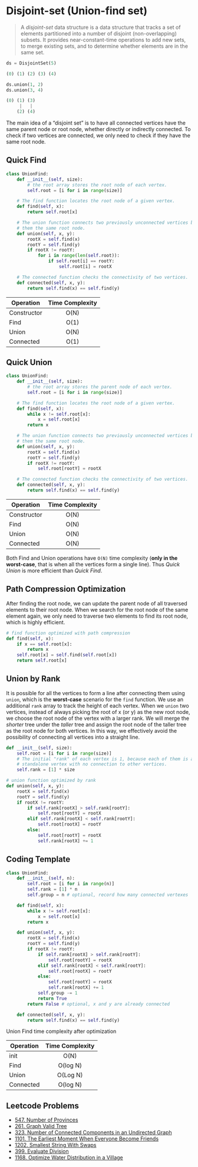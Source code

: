 # Disjoint-set (Union-find set)

> A _disjoint-set_ data structure is a data structure that tracks a set of elements partitioned into a number of disjoint (non-overlapping) subsets. It provides near-constant-time operations to add new sets, to merge existing sets, and to determine whether elements are in the same set.

```py
ds = DisjointSet(5)

(0) (1) (2) (3) (4)

ds.union(1, 2)
ds.union(3, 4)

(0) (1) (3)
     |   |
    (2) (4)
```

The main idea of a “disjoint set” is to have all connected vertices have the same parent node or root node, whether directly or indirectly connected. To check if two vertices are connected, we only need to check if they have the same root node.

## Quick Find

```py
class UnionFind:
    def __init__(self, size):
        # the root array stores the root node of each vertex.
        self.root = [i for i in range(size)]

    # The find function locates the root node of a given vertex.
    def find(self, x):
        return self.root[x]

    # The union function connects two previously unconnected vertices by giving
    # them the same root node.
    def union(self, x, y):
        rootX = self.find(x)
        rootY = self.find(y)
        if rootX != rootY:
            for i in range(len(self.root)):
                if self.root[i] == rootY:
                    self.root[i] = rootX

    # The connected function checks the connectivity of two vertices.
    def connected(self, x, y):
        return self.find(x) == self.find(y)
```

| Operation   | Time Complexity |
| ----------- | :-------------: |
| Constructor | O(N)            |
| Find        | O(1)            |
| Union       | O(N)            |
| Connected   | O(1)            |

## Quick Union

```py
class UnionFind:
    def __init__(self, size):
        # the root array stores the parent node of each vertex.
        self.root = [i for i in range(size)]

    # The find function locates the root node of a given vertex.
    def find(self, x):
        while x != self.root[x]:
            x = self.root[x]
        return x

    # The union function connects two previously unconnected vertices by giving
    # them the same root node.
    def union(self, x, y):
        rootX = self.find(x)
        rootY = self.find(y)
        if rootX != rootY:
            self.root[rootY] = rootX

    # The connected function checks the connectivity of two vertices.
    def connected(self, x, y):
        return self.find(x) == self.find(y)
```

| Operation   | Time Complexity |
| ----------- | :-------------: |
| Constructor | O(N)            |
| Find        | O(N)            |
| Union       | O(N)            |
| Connected   | O(N)            |

Both Find and Union operations have `O(N)` time complexity (**only in the worst-case**, that is when all the vertices form a single line). Thus _Quick Union_ is more efficient than _Quick Find_.

## Path Compression Optimization

After finding the root node, we can update the parent node of all traversed elements to their root node. When we search for the root node of the same element again, we only need to traverse two elements to find its root node, which is highly efficient.

```py
# find function optimized with path compression
def find(self, x):
    if x == self.root[x]:
        return x
    self.root[x] = self.find(self.root[x])
    return self.root[x]
```

## Union by Rank

It is possible for all the vertices to form a line after connecting them using `union`, which is the **worst-case** scenario for the `find` function. We use an additional `rank` array to track the height of each vertex. When we `union` two vertices, instead of always picking the root of x (or y) as the new root node, we choose the root node of the vertex with a larger rank. We will merge the _shorter_ tree under the _taller_ tree and assign the root node of the taller tree as the root node for both vertices. In this way, we effectively avoid the possibility of connecting all vertices into a straight line.

```py
def __init__(self, size):
    self.root = [i for i in range(size)]
    # The initial "rank" of each vertex is 1, because each of them is a
    # standalone vertex with no connection to other vertices.
    self.rank = [1] * size

# union function optimized by rank
def union(self, x, y):
    rootX = self.find(x)
    rootY = self.find(y)
    if rootX != rootY:
        if self.rank[rootX] > self.rank[rootY]:
            self.root[rootY] = rootX
        elif self.rank[rootX] < self.rank[rootY]:
            self.root[rootX] = rootY
        else:
            self.root[rootY] = rootX
            self.rank[rootX] += 1
```

## Coding Template

```py
class UnionFind:
    def __init__(self, n):
        self.root = [i for i in range(n)]
        self.rank = [1] * n
        self.group = n # optional, record how many connected vertexes

    def find(self, x):
        while x != self.root[x]:
            x = self.root[x]
        return x

    def union(self, x, y):
        rootX = self.find(x)
        rootY = self.find(y)
        if rootX != rootY:
            if self.rank[rootX] > self.rank[rootY]:
                self.root[rootY] = rootX
            elif self.rank[rootX] < self.rank[rootY]:
                self.root[rootX] = rootY
            else:
                self.root[rootY] = rootX
                self.rank[rootX] += 1
            self.group -= 1
            return True
        return False # optional, x and y are already connected

    def connected(self, x, y):
        return self.find(x) == self.find(y)
```

Union Find time complexity after optimization

| Operation  | Time Complexity |
| ---------- | :-------------: |
| init       | O(N)            |
| Find       | O(log N)        |
| Union      | O(Log N)        |
| Connected  | O(log N)        |

## Leetcode Problems

- [547. Number of Provinces](https://leetcode.com/problems/number-of-provinces/)
- [261. Graph Valid Tree](https://leetcode.com/problems/graph-valid-tree/)
- [323. Number of Connected Components in an Undirected Graph](https://leetcode.com/problems/number-of-connected-components-in-an-undirected-graph/)
- [1101. The Earliest Moment When Everyone Become Friends](https://leetcode.com/problems/the-earliest-moment-when-everyone-become-friends/)
- [1202. Smallest String With Swaps](https://leetcode.com/problems/smallest-string-with-swaps/)
- [399. Evaluate Division](https://leetcode.com/problems/evaluate-division/)
- [1168. Optimize Water Distribution in a Village](https://leetcode.com/problems/optimize-water-distribution-in-a-village/)
